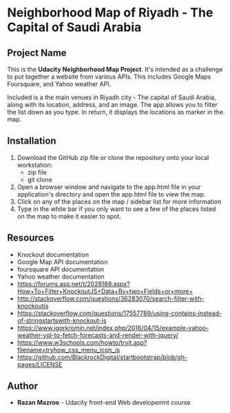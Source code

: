 # Neighborhood Map of Riyadh - The Capital of Saudi Arabia

## Project Name
This is the **Udacity Neighborhood Map Project**. It's intended as a challenge to put together a website from various APIs. This includes Google Maps Foursquare, and Yahoo weather API.

Included is a the main venues in Riyadh city - The capital of Saudi Arabia, along with its location, address, and an image. The app allows you to filter the list down as you type. In return, it displays the locations as marker in the map.

## Installation
1. Download the GitHub zip file or clone the repository onto your local workstation:
	* zip file 
	* git clone 
2. Open a browser window and navigate to the app.html file in your application's directory and open the app.html file to view the map. 
2. Click on any of the places on the map / sidebar list for more information
3. Type in the white bar if you only want to see a few of the places listed on the map to make it easier to spot.

## Resources
- Knockout documentation
- Google Map API documentation
- foursquare API documentation
- Yahoo weather documentation
- https://forums.asp.net/t/2028168.aspx?How+To+Filter+KnockoutJS+Data+By+two+Fields+or+more+
- http://stackoverflow.com/questions/36283070/search-filter-with-knockoutjs
- https://stackoverflow.com/questions/17557789/using-contains-instead-of-stringstartswith-knockout-js
- https://www.igorkromin.net/index.php/2016/04/15/example-yahoo-weather-yql-to-fetch-forecasts-and-render-with-jquery/
- https://www.w3schools.com/howto/tryit.asp?filename=tryhow_css_menu_icon_js
- https://github.com/BlackrockDigital/startbootstrap/blob/gh-pages/LICENSE

## Author
- __Razan Mazroo__ - Udacity front-end Web developemnt course

